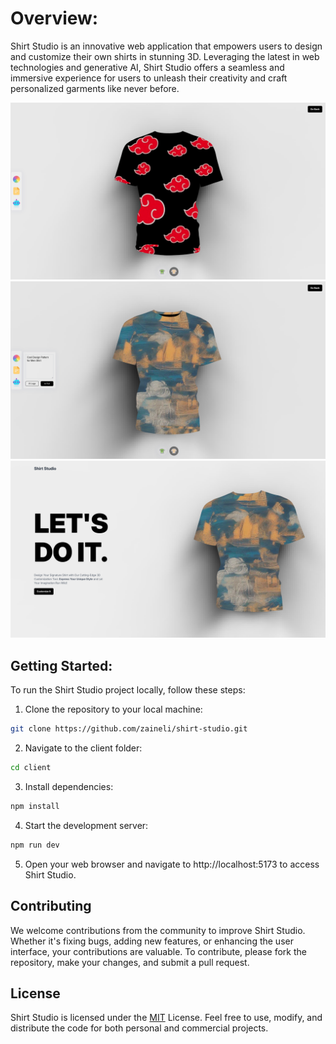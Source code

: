 # Overview:

Shirt Studio is an innovative web application that empowers users to design and customize their own shirts in stunning 3D. Leveraging the latest in web technologies and generative AI, Shirt Studio offers a seamless and immersive experience for users to unleash their creativity and craft personalized garments like never before.

![Alt text](client/public/1.png)
![Alt text](client/public/2.png)
![Alt text](client/public/3.png)

## Getting Started:

To run the Shirt Studio project locally, follow these steps:

   1. Clone the repository to your local machine:
```bash
git clone https://github.com/zaineli/shirt-studio.git
```
2. Navigate to the client folder:
```bash
cd client
```
 3. Install dependencies:
```bash
npm install
```
 4. Start the development server:
```bash
npm run dev
```
 5. Open your web browser and navigate to http://localhost:5173 to access Shirt Studio.

##
## Contributing

We welcome contributions from the community to improve Shirt Studio. Whether it's fixing bugs, adding new features, or enhancing the user interface, your contributions are valuable. To contribute, please fork the repository, make your changes, and submit a pull request.

## License
Shirt Studio is licensed under the [MIT](https://choosealicense.com/licenses/mit/) License. Feel free to use, modify, and distribute the code for both personal and commercial projects.
